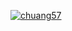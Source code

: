 [![chuang57](https://circleci.com/gh/chuang57/PMG_Programming_Challenge.svg?style=svg)](https://app.circleci.com/pipelines/github/chuang57/PMG_Programming_Challenge?branch=main&filter=all)

